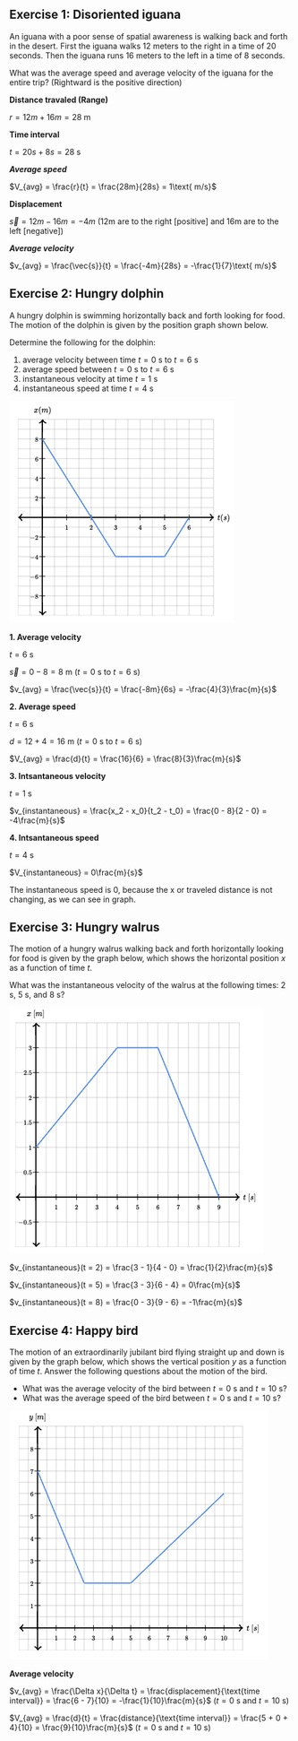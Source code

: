## Exercise 1: Disoriented iguana

An iguana with a poor sense of spatial awareness is walking back and forth in the desert. First the iguana walks 12 meters to the right in a time of 20 seconds. Then the iguana runs 16 meters to the left in a time of 8 seconds.

What was the average speed and average velocity of the iguana for the entire trip? (Rightward is the positive direction)

**Distance travaled (Range)**

$r = 12m + 16m = 28\text{ m}$

**Time interval**

$t = 20s + 8s = 28\text{ s}$

_**Average speed**_

$V_{avg} = \frac{r}{t} = \frac{28m}{28s} = 1\text{ m/s}$

**Displacement**

$\vec{s} = 12m - 16m = -4m$ (12m are to the right [positive] and 16m are to the left [negative])

_**Average velocity**_

$v_{avg} = \frac{\vec{s}}{t} = \frac{-4m}{28s} = -\frac{1}{7}\text{ m/s}$

## Exercise 2: Hungry dolphin

A hungry dolphin is swimming horizontally back and forth looking for food. The motion of the dolphin is given by the position graph shown below.

Determine the following for the dolphin:

1. average velocity between time $t = 0\text{ s}$ to $t = 6\text{ s}$
2. average speed between $t = 0\text{ s}$ to $t = 6\text{ s}$
3. instantaneous velocity at time $t = 1\text{ s}$
4. instantaneous speed at time $t = 4\text{ s}$

<img src="./1_EXERCISE_IMG_1.png">

**1. Average velocity**

$t = 6\text{ s}$

$\vec{s} = 0 - 8 = 8\text{ m}$ ($t = 0\text{ s}$ to $t = 6\text{ s}$)

$v_{avg} = \frac{\vec{s}}{t} = \frac{-8m}{6s} = -\frac{4}{3}\frac{m}{s}$

**2. Average speed**

$t = 6\text{ s}$

$d = 12 + 4 = 16\text{ m}$ ($t = 0\text{ s}$ to $t = 6\text{ s}$)

$V_{avg} = \frac{d}{t} = \frac{16}{6} = \frac{8}{3}\frac{m}{s}$

**3. Intsantaneous velocity**

$t = 1\text{ s}$

$v_{instantaneous} = \frac{x_2 - x_0}{t_2 - t_0} = \frac{0 - 8}{2 - 0} = -4\frac{m}{s}$

**4. Intsantaneous speed**

$t = 4\text{ s}$

$V_{instantaneous} = 0\frac{m}{s}$

The instantaneous speed is 0, because the x or traveled distance is not changing, as we can see in graph.

## Exercise 3: Hungry walrus

The motion of a hungry walrus walking back and forth horizontally looking for food is given by the graph below, which shows the horizontal position $x$ as a function of time $t$.

What was the instantaneous velocity of the walrus at the following times: $2\text{ s}$, $5\text{ s}$, and $8\text{ s}$?

<img src="./1_EXERCISE_IMG_2.png">

$v_{instantaneous}(t = 2) = \frac{3 - 1}{4 - 0} = \frac{1}{2}\frac{m}{s}$

$v_{instantaneous}(t = 5) = \frac{3 - 3}{6 - 4} = 0\frac{m}{s}$

$v_{instantaneous}(t = 8) = \frac{0 - 3}{9 - 6} = -1\frac{m}{s}$

## Exercise 4: Happy bird

The motion of an extraordinarily jubilant bird flying straight up and down is given by the graph below, which shows the vertical position $y$ as a function of time $t$. Answer the following questions about the motion of the bird.

- What was the average velocity of the bird between $t=0\text{ s}$ and $t=10\text{ s}$?
- What was the average speed of the bird between $t=0\text{ s}$ and $t=10\text{ s}$?

<img src="./1_EXERCISE_IMG_3.png">

**Average velocity**

$v_{avg} = \frac{\Delta x}{\Delta t} = \frac{displacement}{\text{time interval}} = \frac{6 - 7}{10} = -\frac{1}{10}\frac{m}{s}$ ($t=0\text{ s}$ and $t=10\text{ s}$)

$V_{avg} = \frac{d}{t} = \frac{distance}{\text{time interval}} = \frac{5 + 0 + 4}{10} = \frac{9}{10}\frac{m}{s}$ ($t=0\text{ s}$ and $t=10\text{ s}$)
